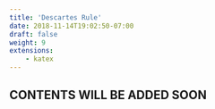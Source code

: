 ```yaml
---
title: 'Descartes Rule'
date: 2018-11-14T19:02:50-07:00
draft: false
weight: 9
extensions:
    - katex
---
```


## CONTENTS WILL BE ADDED SOON
